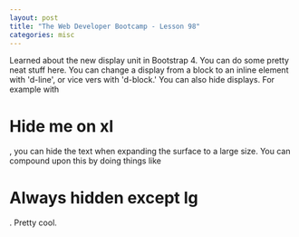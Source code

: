 ```yaml
---
layout: post
title: "The Web Developer Bootcamp - Lesson 98"
categories: misc
---
```


Learned about the new display unit in Bootstrap 4. You can do some pretty neat stuff here. You can change a display from a block to an inline element with 'd-line', or vice vers with 'd-block.' You can also hide displays. For example with <h1 class="d-xl-none">Hide me on xl</h1>, you can hide the text when expanding the surface to a large size. You can compound upon this by doing things like <h1 class="d-none d-lg-block d-xl-none">Always hidden except lg</h1>. Pretty cool.
